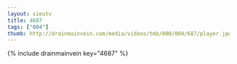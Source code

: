 ```yaml
--- 
layout: sieutv
title: 4687
tags: ["004"]
thumb: http://drainmainvein.com/media/videos/tmb/000/004/687/player.jpg
---
```

{% include drainmainvein key="4687" %} 
